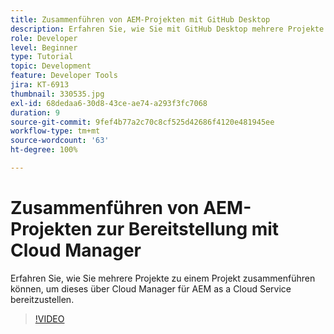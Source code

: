 ```yaml
---
title: Zusammenführen von AEM-Projekten mit GitHub Desktop
description: Erfahren Sie, wie Sie mit GitHub Desktop mehrere Projekte zu einem Projekt zusammenführen können, um dieses über Cloud Manager für AEM as a Cloud Service bereitzustellen.
role: Developer
level: Beginner
type: Tutorial
topic: Development
feature: Developer Tools
jira: KT-6913
thumbnail: 330535.jpg
exl-id: 68dedaa6-30d8-43ce-ae74-a293f3fc7068
duration: 9
source-git-commit: 9fef4b77a2c70c8cf525d42686f4120e481945ee
workflow-type: tm+mt
source-wordcount: '63'
ht-degree: 100%

---
```


# Zusammenführen von AEM-Projekten zur Bereitstellung mit Cloud Manager

Erfahren Sie, wie Sie mehrere Projekte zu einem Projekt zusammenführen können, um dieses über Cloud Manager für AEM as a Cloud Service bereitzustellen.

>[!VIDEO](https://video.tv.adobe.com/v/330535?quality=12&learn=on)
